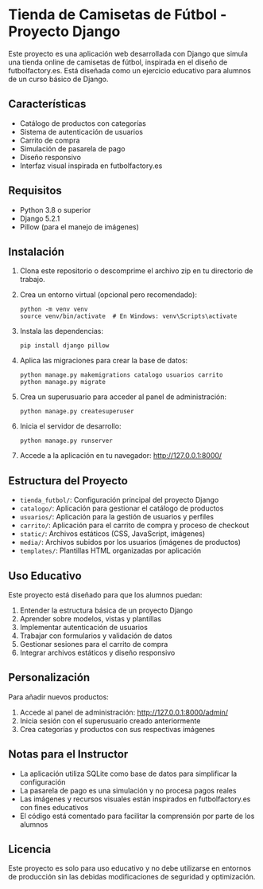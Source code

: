 # Tienda de Camisetas de Fútbol - Proyecto Django

Este proyecto es una aplicación web desarrollada con Django que simula una tienda online de camisetas de fútbol, inspirada en el diseño de futbolfactory.es. Está diseñada como un ejercicio educativo para alumnos de un curso básico de Django.

## Características

- Catálogo de productos con categorías
- Sistema de autenticación de usuarios
- Carrito de compra
- Simulación de pasarela de pago
- Diseño responsivo
- Interfaz visual inspirada en futbolfactory.es

## Requisitos

- Python 3.8 o superior
- Django 5.2.1
- Pillow (para el manejo de imágenes)

## Instalación

1. Clona este repositorio o descomprime el archivo zip en tu directorio de trabajo.

2. Crea un entorno virtual (opcional pero recomendado):
   ```
   python -m venv venv
   source venv/bin/activate  # En Windows: venv\Scripts\activate
   ```

3. Instala las dependencias:
   ```
   pip install django pillow
   ```

4. Aplica las migraciones para crear la base de datos:
   ```
   python manage.py makemigrations catalogo usuarios carrito
   python manage.py migrate
   ```

5. Crea un superusuario para acceder al panel de administración:
   ```
   python manage.py createsuperuser
   ```

6. Inicia el servidor de desarrollo:
   ```
   python manage.py runserver
   ```

7. Accede a la aplicación en tu navegador: http://127.0.0.1:8000/

## Estructura del Proyecto

- `tienda_futbol/`: Configuración principal del proyecto Django
- `catalogo/`: Aplicación para gestionar el catálogo de productos
- `usuarios/`: Aplicación para la gestión de usuarios y perfiles
- `carrito/`: Aplicación para el carrito de compra y proceso de checkout
- `static/`: Archivos estáticos (CSS, JavaScript, imágenes)
- `media/`: Archivos subidos por los usuarios (imágenes de productos)
- `templates/`: Plantillas HTML organizadas por aplicación

## Uso Educativo

Este proyecto está diseñado para que los alumnos puedan:

1. Entender la estructura básica de un proyecto Django
2. Aprender sobre modelos, vistas y plantillas
3. Implementar autenticación de usuarios
4. Trabajar con formularios y validación de datos
5. Gestionar sesiones para el carrito de compra
6. Integrar archivos estáticos y diseño responsivo

## Personalización

Para añadir nuevos productos:

1. Accede al panel de administración: http://127.0.0.1:8000/admin/
2. Inicia sesión con el superusuario creado anteriormente
3. Crea categorías y productos con sus respectivas imágenes

## Notas para el Instructor

- La aplicación utiliza SQLite como base de datos para simplificar la configuración
- La pasarela de pago es una simulación y no procesa pagos reales
- Las imágenes y recursos visuales están inspirados en futbolfactory.es con fines educativos
- El código está comentado para facilitar la comprensión por parte de los alumnos

## Licencia

Este proyecto es solo para uso educativo y no debe utilizarse en entornos de producción sin las debidas modificaciones de seguridad y optimización.
